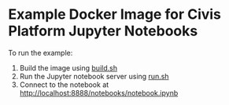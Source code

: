 # Example Docker Image for Civis Platform Jupyter Notebooks

To run the example:

1. Build the image using [build.sh](build.sh)
2. Run the Jupyter notebook server using [run.sh](run.sh)
3. Connect to the notebook at [http://localhost:8888/notebooks/notebook.ipynb](http://localhost:8888/notebooks/notebook.ipynb)
